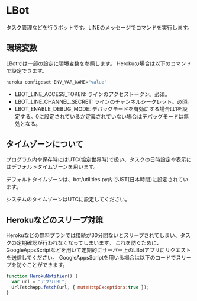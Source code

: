 # LBot

タスク管理などを行うボットです。LINEのメッセージでコマンドを実行します。

## 環境変数

LBotでは一部の設定に環境変数を参照します。
Herokuの場合は以下のコマンドで設定できます。

```bash
heroku config:set ENV_VAR_NAME="value"
```

- LBOT_LINE_ACCESS_TOKEN: ラインのアクセストークン。必須。
- LBOT_LINE_CHANNEL_SECRET: ラインのチャンネルシークレット。必須。
- LBOT_ENABLE_DEBUG_MODE: デバッグモードを有効にする場合は1を設定する。0に設定されているか定義されていない場合はデバッグモードは無効となる。

## タイムゾーンについて

プログラム内や保存時にはUTC(協定世界時)で扱い、タスクの日時設定や表示にはデフォルトタイムゾーンを用います。

デフォルトタイムゾーンは、bot/utilities.py内でJST(日本時間)に設定されています。

システムのタイムゾーンはUTCに設定してください。

## Herokuなどのスリープ対策

Herokuなどの無料プランでは接続が30分間ないとスリープされてしまい、タスクの定期確認が行われなくなってしまいます。
これを防ぐために、GoogleAppsScriptなどを用いて定期的にサーバー上のLBotアプリにリクエストを送信してください。
GoogleAppsScriptを用いる場合は以下のコードでスリープを防ぐことができます。

```js
function HerokuNotifier() {
  var url = "アプリURL";
  UrlFetchApp.fetch(url, { muteHttpExceptions:true });
}
```
